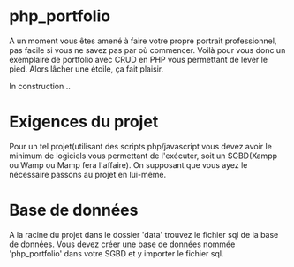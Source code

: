 # php_portfolio
A un moment vous êtes amené à faire votre propre portrait professionnel, pas facile si vous ne savez pas par où commencer. Voilà pour vous donc un exemplaire de portfolio avec CRUD en PHP vous permettant de lever le pied. Alors lâcher une étoile, ça fait plaisir.  

In construction .. 

# Exigences du projet
Pour un tel projet(utilisant des scripts php/javascript vous devez avoir le minimum de logiciels vous permettant de l'exécuter, soit un SGBD(Xampp ou Wamp ou Mamp fera l'affaire). On supposant que vous ayez le nécessaire passons au projet en lui-même.

# Base de données
A la racine du projet dans le dossier 'data' trouvez le fichier sql de la base de données.
Vous devez créer une base de données nommée 'php_portfolio' dans votre SGBD et y importer le fichier sql.
